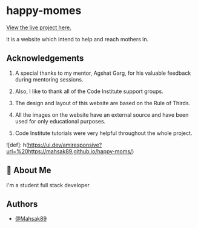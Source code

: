 
# happy-momes

[View the live project here.](https://mahsak89.github.io/happy-moms/)

it is a website which intend to help and reach mothers in.


## Acknowledgements

1. A special thanks to my mentor, Agshat Garg, for his valuable feedback during mentoring sessions.

1. Also, I like to thank all of the Code Institute support groups.

1. The design and layout of this website are based on the Rule of Thirds.

1. All the images on the website have an external source and have been used for only educational purposes.

1. Code Institute tutorials were very helpful throughout the whole project.







![def]: h(https://ui.dev/amiresponsive?url=%20https://mahsak89.github.io/happy-moms/)


## 🚀 About Me
I'm a  student full stack developer

## Authors
- [@Mahsak89](https://github.com/Mahsak89)











